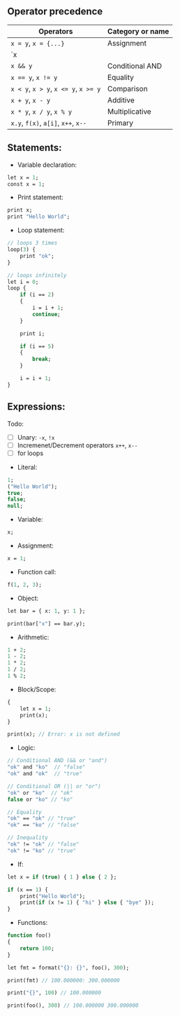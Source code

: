 ## Operator precedence

| Operators      						| Category or name  |
| -------------  						| ----------------- |
| `x = y`, `x = {...}`      			| Assignment        |
| `x || y`		 						| Conditional OR    |
| `x && y`		 						| Conditional AND   |
| `x == y`, `x != y`	 				| Equality          |
| `x < y`, `x > y`, `x <= y`, `x >= y`  | Comparison        |
| `x + y`, `x - y`						| Additive          |
| `x * y`, `x / y`, `x % y`				| Multiplicative    |
| `x.y`, `f(x)`, `a[i]`, `x++`, `x--`	| Primary     |


## Statements:

- Variable declaration:

```haxe
let x = 1;
const x = 1;
```

- Print statement:

```haxe
print x;
print "Hello World";
```

- Loop statement:

```haxe
// loops 3 times
loop(3) {
	print "ok";
}

// loops infinitely
let i = 0;
loop {
	if (i == 2)
	{
		i = i + 1;
		continue;
	}

	print i;

	if (i == 5)
	{
		break;
	}

	i = i + 1;
}
```

## Expressions:

Todo:

- [ ] Unary: `-x`, `!x`
- [ ] Incremenet/Decrement operators `x++`, `x--`
- [ ] for loops

- Literal:

```haxe
1;
("Hello World");
true;
false;
null;
```

- Variable:

```haxe
x;
```

- Assignment:

```haxe
x = 1;
```

- Function call:

```haxe
f(1, 2, 3);
```

- Object:

```haxe
let bar = { x: 1, y: 1 };

print(bar["x"] == bar.y);
```

- Arithmetic:

```haxe
1 + 2;
1 - 2;
1 * 2;
1 / 2;
1 % 2;
```

- Block/Scope:

```haxe
{
    let x = 1;
    print(x);
}

print(x); // Error: x is not defined
```

- Logic:

```haxe
// Conditional AND (&& or "and")
"ok" and "ko"  // "false"
"ok" and "ok"  // "true"

// Conditional OR (|| or "or")
"ok" or "ko"  // "ok"
false or "ko" // "ko"

// Equality
"ok" == "ok" // "true"
"ok" == "ko" // "false"

// Inequality
"ok" != "ok" // "false"
"ok" != "ko" // "true"
```

- If:

```haxe
let x = if (true) { 1 } else { 2 };

if (x == 1) {
    print("Hello World");
    print(if (x != 1) { "hi" } else { "bye" });
}
```

- Functions:

```haxe
function foo()
{
	return 100;
}

let fmt = format("{}: {}", foo(), 300);

print(fmt) // 100.000000: 300.000000

print("{}", 100) // 100.000000

print(foo(), 300) // 100.000000 300.000000
```
